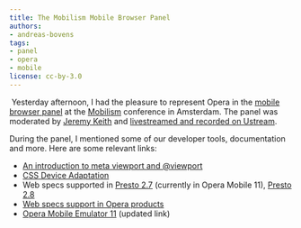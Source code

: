 ```yaml
---
title: The Mobilism Mobile Browser Panel
authors:
- andreas-bovens
tags:
- panel
- opera
- mobile
license: cc-by-3.0
---
```


<p><span class='imgright'><img alt='' src='/blog/phe-mobilism-mobile-browser-panel/mobilism2.png' /></span> Yesterday afternoon, I had the pleasure to represent Opera in the <a href="http://mobilism.nl/2011/news/april-26">mobile browser panel</a> at the <a href="http://mobilism.nl/">Mobilism</a> conference in Amsterdam. The panel was moderated by <a href="http://adactio.com/">Jeremy Keith</a> and <a href="http://www.ustream.tv/recorded/14650462">livestreamed and recorded on Ustream</a>.</p>
<p>During the panel, I mentioned some of our developer tools, documentation and more. Here are some relevant links:</p>
<ul>
<li><a href="https://dev.opera.com/articles/view/an-introduction-to-meta-viewport-and-viewport/">An introduction to meta viewport and @viewport</a></li>
<li><a href="http://dev.w3.org/csswg/css-device-adapt/">CSS Device Adaptation</a></li>
<li>Web specs supported in <a href="https://www.opera.com/docs/specs/presto27/">Presto 2.7</a> (currently in Opera Mobile 11), <a href="https://www.opera.com/docs/specs/presto28/">Presto 2.8</a></li>
<li><a href="https://www.opera.com/docs/specs/productspecs/">Web specs support in Opera products</a></li>
<li><a href="https://www.opera.com/developer/tools/mobile/">Opera Mobile Emulator 11</a> (updated link)</li>
</ul>

